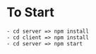 # To Start
    - cd server => npm install
    - cd client => npm install
    - cd server => npm start